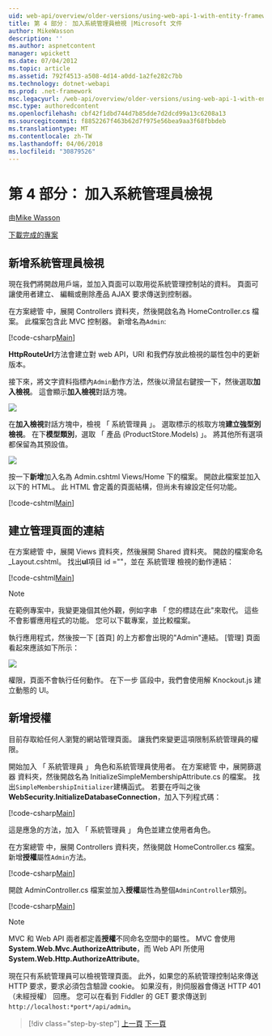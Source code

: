 ```yaml
---
uid: web-api/overview/older-versions/using-web-api-1-with-entity-framework-5/using-web-api-with-entity-framework-part-4
title: 第 4 部分： 加入系統管理員檢視 |Microsoft 文件
author: MikeWasson
description: ''
ms.author: aspnetcontent
manager: wpickett
ms.date: 07/04/2012
ms.topic: article
ms.assetid: 792f4513-a508-4d14-a0dd-1a2fe282c7bb
ms.technology: dotnet-webapi
ms.prod: .net-framework
msc.legacyurl: /web-api/overview/older-versions/using-web-api-1-with-entity-framework-5/using-web-api-with-entity-framework-part-4
msc.type: authoredcontent
ms.openlocfilehash: cbf42f1dbd744d7b85dde7d2dcd99a13c6208a13
ms.sourcegitcommit: f8852267f463b62d7f975e56bea9aa3f68fbbdeb
ms.translationtype: MT
ms.contentlocale: zh-TW
ms.lasthandoff: 04/06/2018
ms.locfileid: "30879526"
---
```

<a name="part-4-adding-an-admin-view"></a>第 4 部分： 加入系統管理員檢視
====================
由[Mike Wasson](https://github.com/MikeWasson)

[下載完成的專案](http://code.msdn.microsoft.com/ASP-NET-Web-API-with-afa30545)

## <a name="add-an-admin-view"></a>新增系統管理員檢視

現在我們將開啟用戶端，並加入頁面可以取用從系統管理控制站的資料。 頁面可讓使用者建立、 編輯或刪除產品 AJAX 要求傳送到控制器。

在方案總管 中，展開 Controllers 資料夾，然後開啟名為 HomeController.cs 檔案。 此檔案包含此 MVC 控制器。 新增名為`Admin`:

[!code-csharp[Main](using-web-api-with-entity-framework-part-4/samples/sample1.cs)]

**HttpRouteUrl**方法會建立對 web API，URI 和我們存放此檢視的屬性包中的更新版本。

接下來，將文字資料指標內`Admin`動作方法，然後以滑鼠右鍵按一下，然後選取**加入檢視**。 這會顯示**加入檢視**對話方塊。

![](using-web-api-with-entity-framework-part-4/_static/image1.png)

在**加入檢視**對話方塊中，檢視 「 系統管理員 」。 選取標示的核取方塊**建立強型別檢視**。 在下**模型類別**，選取 「 產品 (ProductStore.Models) 」。 將其他所有選項都保留為其預設值。

![](using-web-api-with-entity-framework-part-4/_static/image2.png)

按一下**新增**加入名為 Admin.cshtml Views/Home 下的檔案。 開啟此檔案並加入以下的 HTML。 此 HTML 會定義的頁面結構，但尚未有線設定任何功能。

[!code-cshtml[Main](using-web-api-with-entity-framework-part-4/samples/sample2.cshtml)]

## <a name="create-a-link-to-the-admin-page"></a>建立管理頁面的連結

在方案總管 中，展開 Views 資料夾，然後展開 Shared 資料夾。 開啟的檔案命名\_Layout.cshtml。 找出**ul**項目 id =""，並在 系統管理 檢視的動作連結：

[!code-cshtml[Main](using-web-api-with-entity-framework-part-4/samples/sample3.cshtml)]

> [!NOTE]
> 在範例專案中，我變更幾個其他外觀，例如字串 「 您的標誌在此"來取代。 這些不會影響應用程式的功能。 您可以下載專案，並比較檔案。


執行應用程式，然後按一下 [首頁] 的上方都會出現的"Admin"連結。 [管理] 頁面看起來應該如下所示：

![](using-web-api-with-entity-framework-part-4/_static/image3.png)

權限，頁面不會執行任何動作。 在下一步 區段中，我們會使用解 Knockout.js 建立動態的 UI。

## <a name="add-authorization"></a>新增授權

目前存取給任何人瀏覽的網站管理頁面。 讓我們來變更這項限制系統管理員的權限。

開始加入 「 系統管理員 」 角色和系統管理員使用者。 在方案總管 中，展開篩選器 資料夾，然後開啟名為 InitializeSimpleMembershipAttribute.cs 的檔案。 找出`SimpleMembershipInitializer`建構函式。 若要在呼叫之後**WebSecurity.InitializeDatabaseConnection**，加入下列程式碼：

[!code-csharp[Main](using-web-api-with-entity-framework-part-4/samples/sample4.cs)]

這是應急的方法，加入 「 系統管理員 」 角色並建立使用者角色。

在方案總管 中，展開 Controllers 資料夾，然後開啟 HomeController.cs 檔案。 新增**授權**屬性`Admin`方法。

[!code-csharp[Main](using-web-api-with-entity-framework-part-4/samples/sample5.cs)]

開啟 AdminController.cs 檔案並加入**授權**屬性為整個`AdminController`類別。

[!code-csharp[Main](using-web-api-with-entity-framework-part-4/samples/sample6.cs)]

> [!NOTE]
> MVC 和 Web API 兩者都定義**授權**不同命名空間中的屬性。 MVC 會使用**System.Web.Mvc.AuthorizeAttribute**，而 Web API 所使用**System.Web.Http.AuthorizeAttribute**。


現在只有系統管理員可以檢視管理頁面。 此外，如果您的系統管理控制站來傳送 HTTP 要求，要求必須包含驗證 cookie。 如果沒有，則伺服器會傳送 HTTP 401 （未經授權） 回應。 您可以在看到 Fiddler 的 GET 要求傳送到`http://localhost:*port*/api/admin`。

> [!div class="step-by-step"]
> [上一頁](using-web-api-with-entity-framework-part-3.md)
> [下一頁](using-web-api-with-entity-framework-part-5.md)
